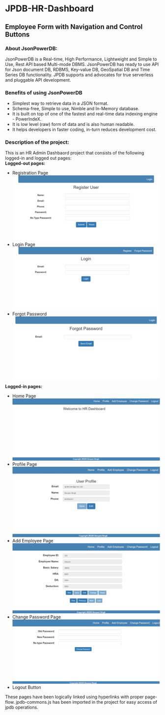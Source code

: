 # JPDB-HR-Dashboard
<h2>Employee Form with Navigation and Control Buttons</h2>
<h3>About JsonPowerDB:</h3>
JsonPowerDB is a Real-time, High Performance, Lightweight and Simple to Use, Rest API based Multi-mode DBMS. JsonPowerDB has ready to use API for Json document DB, RDBMS, Key-value DB, GeoSpatial DB and Time Series DB functionality. JPDB supports and advocates for true serverless and pluggable API development.
<h3>Benefits of using JsonPowerDB</h3>
<ul><li>Simplest way to retrieve data in a JSON format.</li>
<li>Schema-free, Simple to use, Nimble and In-Memory database.</li>
<li>It is built on top of one of the fastest and real-time data indexing engine - PowerIndeX.</li>
<li>It is low level (raw) form of data and is also human readable.</li>
<li>It helps developers in faster coding, in-turn reduces development cost.</li></ul>
<h3>Description of the project:</h3>
<p>This is an HR Admin Dashbaord project that consists of the following logged-in and logged out pages:
<br><B>Logged-out pages:</B>
<ul><li>Registration Page<br><img src="public_html/resources/img/register new user.jpg"></li>
<li>Login Page<br><img src="public_html/resources/img/login page.jpg"></li>
<li>Forgot Password<br><img src="public_html/resources/img/forgot password page.jpg"></li>
</ul>
<B>Logged-in pages:</B>
<ul><li>Home Page<br><img src="public_html/resources/img/home page.jpg"></li>
<li>Profile Page<br><img src="public_html/resources/img/profile page.jpg"></li>
<li>Add Employee Page<br><img src="public_html/resources/img/add employee page.jpg"></li>
<li>Change Password Page<br><img src="public_html/resources/img/change password.jpg"></li>
<li>Logout Button</li></ul>
These pages have been logically linked using hyperlinks with proper page-flow. jpdb-commons.js has been imported in the project for easy access of jpdb operations.</p>
